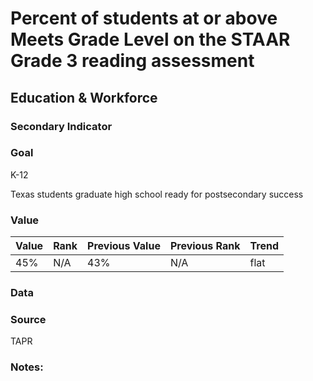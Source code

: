 # Percent of students at or above Meets Grade Level on the STAAR Grade 3 reading assessment

## Education & Workforce

### Secondary Indicator

### **Goal**

K-12

Texas students graduate high school ready for postsecondary success

### Value

|  Value      | Rank        | Previous Value | Previous Rank | Trend | 
| ----------- | ----------- | ----------- | ----------- | -----------|
| 45%       |     N/A      |    43%     | N/A          | flat  

### Data

### Source

TAPR

### Notes: